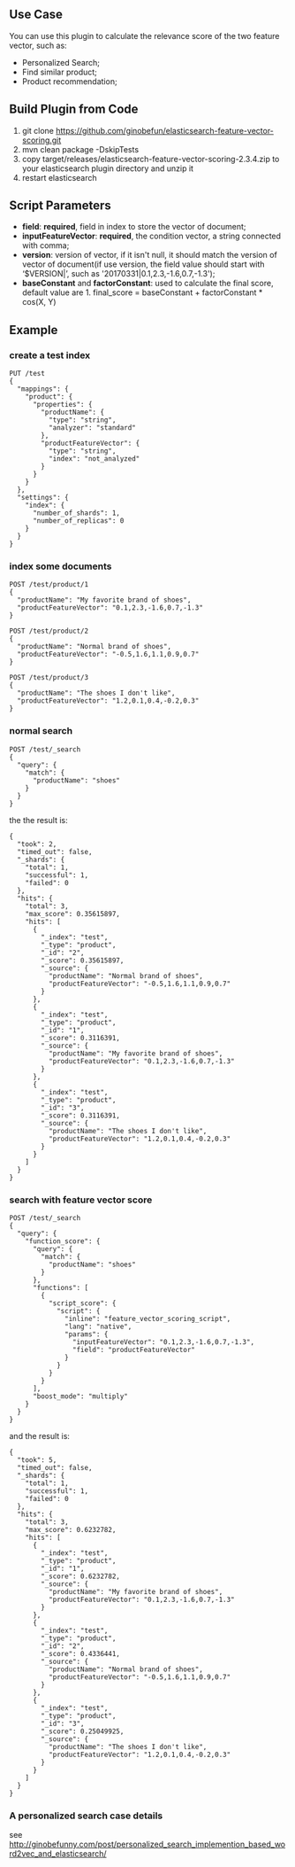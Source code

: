 ## Use Case
You can use this plugin to calculate the relevance score of the two feature vector, such as:
- Personalized Search;
- Find similar product;
- Product recommendation;

## Build Plugin from Code
1. git clone https://github.com/ginobefun/elasticsearch-feature-vector-scoring.git
2. mvn clean package -DskipTests
3. copy target/releases/elasticsearch-feature-vector-scoring-2.3.4.zip to your elasticsearch plugin directory and unzip it
4. restart elasticsearch

## Script Parameters
- **field**: **required**, field in index to store the vector of document;
- **inputFeatureVector**: **required**,  the condition vector, a string connected with comma;
- **version**: version of vector, if it isn't null, it should match the version of vector of document(if use version, the field value should start with ‘$VERSION|’, such as '20170331|0.1,2.3,-1.6,0.7,-1.3');
- **baseConstant** and **factorConstant**: used to calculate the final score, default value are 1. final_score = baseConstant + factorConstant * cos(X, Y)

## Example
### create a test index

    PUT /test
    {
      "mappings": {
        "product": {
          "properties": {
            "productName": {
              "type": "string",
              "analyzer": "standard"
            },
            "productFeatureVector": {
              "type": "string",
              "index": "not_analyzed"
            }
          }
        }
      },
      "settings": {
        "index": {
          "number_of_shards": 1,
          "number_of_replicas": 0
        }
      }
    }

### index some documents

    POST /test/product/1
    {
      "productName": "My favorite brand of shoes",
      "productFeatureVector": "0.1,2.3,-1.6,0.7,-1.3"
    }
    
    POST /test/product/2
    {
      "productName": "Normal brand of shoes",
      "productFeatureVector": "-0.5,1.6,1.1,0.9,0.7"
    }
    
    POST /test/product/3
    {
      "productName": "The shoes I don't like",
      "productFeatureVector": "1.2,0.1,0.4,-0.2,0.3"
    }

### normal search

    POST /test/_search
    {
      "query": {
        "match": {
          "productName": "shoes"
        }
      }
    }

the the result is: 

    {
      "took": 2,
      "timed_out": false,
      "_shards": {
        "total": 1,
        "successful": 1,
        "failed": 0
      },
      "hits": {
        "total": 3,
        "max_score": 0.35615897,
        "hits": [
          {
            "_index": "test",
            "_type": "product",
            "_id": "2",
            "_score": 0.35615897,
            "_source": {
              "productName": "Normal brand of shoes",
              "productFeatureVector": "-0.5,1.6,1.1,0.9,0.7"
            }
          },
          {
            "_index": "test",
            "_type": "product",
            "_id": "1",
            "_score": 0.3116391,
            "_source": {
              "productName": "My favorite brand of shoes",
              "productFeatureVector": "0.1,2.3,-1.6,0.7,-1.3"
            }
          },
          {
            "_index": "test",
            "_type": "product",
            "_id": "3",
            "_score": 0.3116391,
            "_source": {
              "productName": "The shoes I don't like",
              "productFeatureVector": "1.2,0.1,0.4,-0.2,0.3"
            }
          }
        ]
      }
    }

### search with feature vector score

    POST /test/_search
    {
      "query": {
        "function_score": {
          "query": {
            "match": {
              "productName": "shoes"
            }
          },
          "functions": [
            {
              "script_score": {
                "script": {
                  "inline": "feature_vector_scoring_script",
                  "lang": "native",
                  "params": {
                    "inputFeatureVector": "0.1,2.3,-1.6,0.7,-1.3",
                    "field": "productFeatureVector"
                  }
                }
              }
            }
          ],
          "boost_mode": "multiply"
        }
      }
    }

and the result is: 

    {
      "took": 5,
      "timed_out": false,
      "_shards": {
        "total": 1,
        "successful": 1,
        "failed": 0
      },
      "hits": {
        "total": 3,
        "max_score": 0.6232782,
        "hits": [
          {
            "_index": "test",
            "_type": "product",
            "_id": "1",
            "_score": 0.6232782,
            "_source": {
              "productName": "My favorite brand of shoes",
              "productFeatureVector": "0.1,2.3,-1.6,0.7,-1.3"
            }
          },
          {
            "_index": "test",
            "_type": "product",
            "_id": "2",
            "_score": 0.4336441,
            "_source": {
              "productName": "Normal brand of shoes",
              "productFeatureVector": "-0.5,1.6,1.1,0.9,0.7"
            }
          },
          {
            "_index": "test",
            "_type": "product",
            "_id": "3",
            "_score": 0.25049925,
            "_source": {
              "productName": "The shoes I don't like",
              "productFeatureVector": "1.2,0.1,0.4,-0.2,0.3"
            }
          }
        ]
      }
    }
    
### A personalized search case details
see http://ginobefunny.com/post/personalized_search_implemention_based_word2vec_and_elasticsearch/